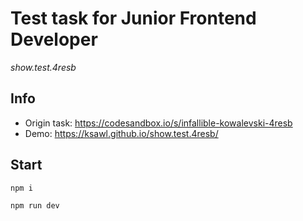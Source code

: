 # Test task for Junior Frontend Developer
*show.test.4resb*

## Info
- Origin task: https://codesandbox.io/s/infallible-kowalevski-4resb
- Demo: https://ksawl.github.io/show.test.4resb/


## Start
```bash
npm i
```

```bash
npm run dev
```